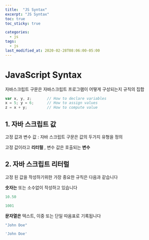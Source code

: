```yaml
---
title:  "JS Syntax"
excerpt: "JS Syntax"
toc: true
toc_sticky: true

categories:
  - js
tags:
  - js
last_modified_at: 2020-02-28T08:06:00-05:00
---
```


# JavaScript Syntax

자바스크립트 구문은 자바스크립트 프로그램이 어떻게 구성되는지 규칙의 집합

```js
var x, y, z;       // How to declare variables
x = 5; y = 6;      // How to assign values
z = x + y;         // How to compute value
```

## 1. 자바 스크립트 값

고정 값과 변수 값 : 자바 스크립트 구문은 값의 두가지 유형을 정의

고정 값이라고 **리터럴** , 변수 값은 호출되는 **변수**

## 2. 자바 스크립트 리터럴

고정 된 값을 작성하기위한 가장 중요한 규칙은 다음과 같습니다

**숫자는** 또는 소수없이 작성하고 있습니다

```js
10.50

1001
```

**문자열은** 텍스트, 이중 또는 단일 따옴표로 기록됩니다
```js
"John Doe"

'John Doe'
```